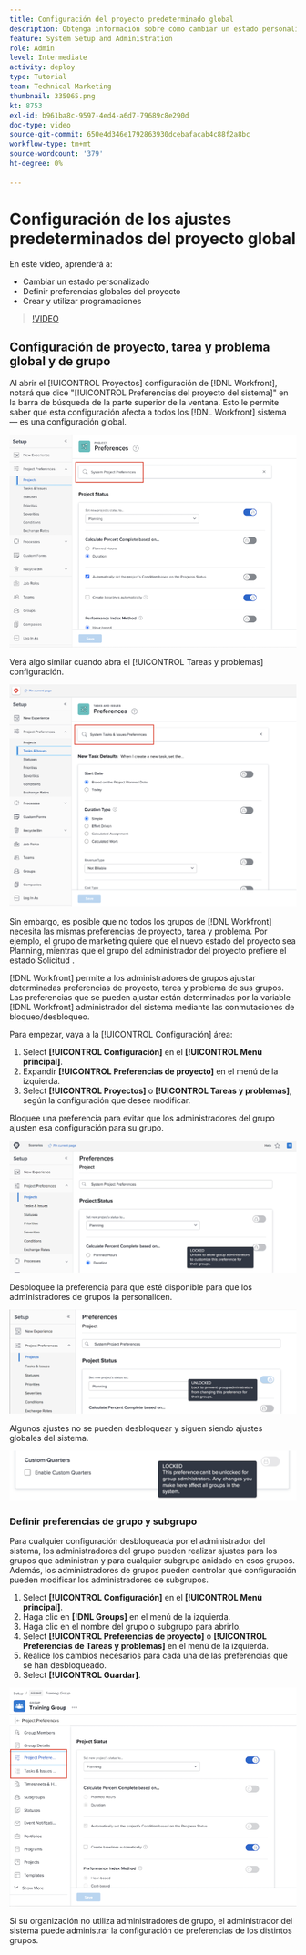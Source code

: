 ```yaml
---
title: Configuración del proyecto predeterminado global
description: Obtenga información sobre cómo cambiar un estado personalizado, establecer las preferencias globales del proyecto y crear programaciones que sean ajustes predeterminados globales.
feature: System Setup and Administration
role: Admin
level: Intermediate
activity: deploy
type: Tutorial
team: Technical Marketing
thumbnail: 335065.png
kt: 8753
exl-id: b961ba8c-9597-4ed4-a6d7-79689c8e290d
doc-type: video
source-git-commit: 650e4d346e1792863930dcebafacab4c88f2a8bc
workflow-type: tm+mt
source-wordcount: '379'
ht-degree: 0%

---
```


# Configuración de los ajustes predeterminados del proyecto global

<!---
21.4 updates have been made
--->

En este vídeo, aprenderá a:

* Cambiar un estado personalizado
* Definir preferencias globales del proyecto
* Crear y utilizar programaciones

>[!VIDEO](https://video.tv.adobe.com/v/335065/?quality=12&learn=on)

## Configuración de proyecto, tarea y problema global y de grupo

Al abrir el [!UICONTROL Proyectos] configuración de [!DNL Workfront], notará que dice &quot;[!UICONTROL Preferencias del proyecto del sistema]&quot; en la barra de búsqueda de la parte superior de la ventana. Esto le permite saber que esta configuración afecta a todos los [!DNL Workfront] sistema — es una configuración global.

![[!UICONTROL Preferencias de proyecto] en [!UICONTROL Configuración]](assets/admin-fund-system-project-preferences-1.png)

Verá algo similar cuando abra el [!UICONTROL Tareas y problemas] configuración.

![[!UICONTROL Preferencias de tareas y problemas] en [!UICONTROL Configuración]](assets/admin-fund-task-issue-preferences-2.png)

Sin embargo, es posible que no todos los grupos de [!DNL Workfront] necesita las mismas preferencias de proyecto, tarea y problema. Por ejemplo, el grupo de marketing quiere que el nuevo estado del proyecto sea Planning, mientras que el grupo del administrador del proyecto prefiere el estado Solicitud .

[!DNL Workfront] permite a los administradores de grupos ajustar determinadas preferencias de proyecto, tarea y problema de sus grupos. Las preferencias que se pueden ajustar están determinadas por la variable [!DNL Workfront] administrador del sistema mediante las conmutaciones de bloqueo/desbloqueo.

Para empezar, vaya a la [!UICONTROL Configuración] área:

1. Select **[!UICONTROL Configuración]** en el **[!UICONTROL Menú principal]**.
1. Expandir **[!UICONTROL Preferencias de proyecto]** en el menú de la izquierda.
1. Select **[!UICONTROL Proyectos]** o **[!UICONTROL Tareas y problemas]**, según la configuración que desee modificar.

Bloquee una preferencia para evitar que los administradores del grupo ajusten esa configuración para su grupo.

![Mensaje de preferencias bloqueado](assets/admin-fund-preferences-locked-3.png)

Desbloquee la preferencia para que esté disponible para que los administradores de grupos la personalicen.

![Mensaje de preferencia desbloqueado](assets/admin-fund-preferences-unlocked-4.png)

Algunos ajustes no se pueden desbloquear y siguen siendo ajustes globales del sistema.

![Mensaje de preferencias bloqueado](assets/admin-fund-preferences-always-locked-5.png)

### Definir preferencias de grupo y subgrupo

Para cualquier configuración desbloqueada por el administrador del sistema, los administradores del grupo pueden realizar ajustes para los grupos que administran y para cualquier subgrupo anidado en esos grupos. Además, los administradores de grupos pueden controlar qué configuración pueden modificar los administradores de subgrupos.

1. Select **[!UICONTROL Configuración]** en el **[!UICONTROL Menú principal]**.
1. Haga clic en **[!DNL Groups]** en el menú de la izquierda.
1. Haga clic en el nombre del grupo o subgrupo para abrirlo.
1. Select **[!UICONTROL Preferencias de proyecto]** o **[!UICONTROL Preferencias de Tareas y problemas]** en el menú de la izquierda.
1. Realice los cambios necesarios para cada una de las preferencias que se han desbloqueado.
1. Select **[!UICONTROL Guardar]**.

![[!UICONTROL Estado del proyecto] sección [!UICONTROL Grupo] página](assets/admin-fund-group-preferences.png)

Si su organización no utiliza administradores de grupo, el administrador del sistema puede administrar la configuración de preferencias de los distintos grupos.

<!---
learn more URLs and guides
Create or edit a group status 
Group administrators 
Configure system-wide project preferences 
Configure project preferences for a group 
Configure task and issue preferences for a group 
Create and modify a group’s schedule 
--->
